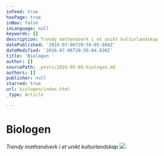 ```yaml
---
inFeed: true
hasPage: true
inNav: false
inLanguage: null
keywords: []
description: Trendy mathandverk i et unikt kulturlandskap
datePublished: '2016-07-06T20:56:05.804Z'
dateModified: '2016-07-06T20:56:04.830Z'
title: 'Biologen '
author: []
sourcePath: _posts/2016-05-05-biologen.md
authors: []
publisher: null
starred: true
url: biologen/index.html
_type: Article

---
```

# Biologen 

_Trendy mathandverk i et unikt kulturlandskap_
![](https://the-grid-user-content.s3-us-west-2.amazonaws.com/b30f0d29-5d79-4393-9b53-d28d49e77bd9.gif)